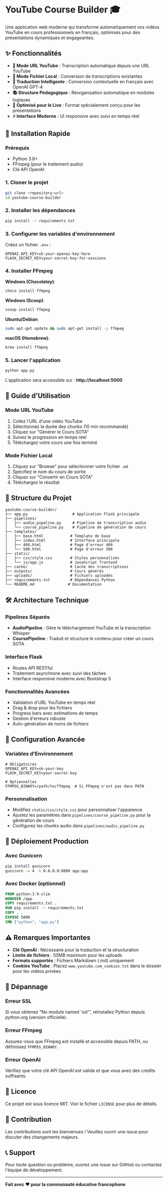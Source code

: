 # YouTube Course Builder 🎓

Une application web moderne qui transforme automatiquement vos vidéos YouTube en cours professionnels en français, optimisés pour des présentations dynamiques et engageantes.

## ✨ Fonctionnalités

- **🎥 Mode URL YouTube** : Transcription automatique depuis une URL YouTube
- **📁 Mode Fichier Local** : Conversion de transcriptions existantes
- **🔄 Traduction Intelligente** : Conversion contextuelle en français avec OpenAI GPT-4
- **📚 Structure Pédagogique** : Réorganisation automatique en modules logiques
- **🎯 Optimisé pour le Live** : Format spécialement conçu pour les présentations
- **⚡ Interface Moderne** : UI responsive avec suivi en temps réel

## 🚀 Installation Rapide

### Prérequis
- Python 3.8+
- FFmpeg (pour le traitement audio)
- Clé API OpenAI

### 1. Cloner le projet
```bash
git clone <repository-url>
cd youtube-course-builder
```

### 2. Installer les dépendances
```bash
pip install -r requirements.txt
```

### 3. Configurer les variables d'environnement
Créez un fichier `.env` :
```env
OPENAI_API_KEY=sk-your-openai-key-here
FLASK_SECRET_KEY=your-secret-key-for-sessions
```

### 4. Installer FFmpeg

**Windows (Chocolatey)**:
```cmd
choco install ffmpeg
```

**Windows (Scoop)**:
```cmd
scoop install ffmpeg
```

**Ubuntu/Debian**:
```bash
sudo apt-get update && sudo apt-get install -y ffmpeg
```

**macOS (Homebrew)**:
```bash
brew install ffmpeg
```

### 5. Lancer l'application
```bash
python app.py
```

L'application sera accessible sur : **http://localhost:5000**

## 📖 Guide d'Utilisation

### Mode URL YouTube
1. Collez l'URL d'une vidéo YouTube
2. Sélectionnez la durée des chunks (10 min recommandé)
3. Cliquez sur "Générer le Cours SOTA"
4. Suivez le progression en temps réel
5. Téléchargez votre cours une fois terminé

### Mode Fichier Local
1. Cliquez sur "Browse" pour sélectionner votre fichier `.md`
2. Spécifiez le nom du cours de sortie
3. Cliquez sur "Convertir en Cours SOTA"
4. Téléchargez le résultat

## 📁 Structure du Projet

```
youtube-course-builder/
├── app.py                    # Application Flask principale
├── pipelines/
│   ├── audio_pipeline.py     # Pipeline de transcription audio
│   └── course_pipeline.py    # Pipeline de génération de cours
├── templates/
│   ├── base.html            # Template de base
│   ├── index.html           # Interface principale
│   ├── 404.html             # Page d'erreur 404
│   └── 500.html             # Page d'erreur 500
├── static/
│   ├── css/style.css        # Styles personnalisés
│   └── js/app.js            # JavaScript frontend
├── cache/                   # Cache des transcriptions
├── outputs/                 # Cours générés
├── uploads/                 # Fichiers uploadés
├── requirements.txt         # Dépendances Python
└── README.md               # Documentation
```

## 🛠️ Architecture Technique

### Pipelines Séparés
- **AudioPipeline** : Gère le téléchargement YouTube et la transcription Whisper
- **CoursePipeline** : Traduit et structure le contenu pour créer un cours SOTA

### Interface Flask
- Routes API RESTful
- Traitement asynchrone avec suivi des tâches
- Interface responsive moderne avec Bootstrap 5

### Fonctionnalités Avancées
- Validation d'URL YouTube en temps réel
- Drag & drop pour les fichiers
- Progress bars avec estimations de temps
- Gestion d'erreurs robuste
- Auto-génération de noms de fichiers

## 🔧 Configuration Avancée

### Variables d'Environnement
```env
# Obligatoires
OPENAI_API_KEY=sk-your-key
FLASK_SECRET_KEY=your-secret-key

# Optionnelles
FFMPEG_BINARY=/path/to/ffmpeg  # Si FFmpeg n'est pas dans PATH
```

### Personnalisation
- Modifiez `static/css/style.css` pour personnaliser l'apparence
- Ajustez les paramètres dans `pipelines/course_pipeline.py` pour la génération de cours
- Configurez les chunks audio dans `pipelines/audio_pipeline.py`

## 🚀 Déploiement Production

### Avec Gunicorn
```bash
pip install gunicorn
gunicorn -w 4 -b 0.0.0.0:8000 app:app
```

### Avec Docker (optionnel)
```dockerfile
FROM python:3.9-slim
WORKDIR /app
COPY requirements.txt .
RUN pip install -r requirements.txt
COPY . .
EXPOSE 5000
CMD ["python", "app.py"]
```

## ⚠️ Remarques Importantes

- **Clé OpenAI** : Nécessaire pour la traduction et la structuration
- **Limite de fichiers** : 50MB maximum pour les uploads
- **Formats supportés** : Fichiers Markdown (.md) uniquement
- **Cookies YouTube** : Placez `www.youtube.com_cookies.txt` dans le dossier pour les vidéos privées

## 🐛 Dépannage

### Erreur SSL
Si vous obtenez "No module named 'ssl'", réinstallez Python depuis python.org (version officielle).

### Erreur FFmpeg
Assurez-vous que FFmpeg est installé et accessible depuis PATH, ou définissez `FFMPEG_BINARY`.

### Erreur OpenAI
Vérifiez que votre clé API OpenAI est valide et que vous avez des crédits suffisants.

## 📄 Licence

Ce projet est sous licence MIT. Voir le fichier `LICENSE` pour plus de détails.

## 🤝 Contribution

Les contributions sont les bienvenues ! Veuillez ouvrir une issue pour discuter des changements majeurs.

## 📞 Support

Pour toute question ou problème, ouvrez une issue sur GitHub ou contactez l'équipe de développement.

---

**Fait avec ❤️ pour la communauté éducative francophone**